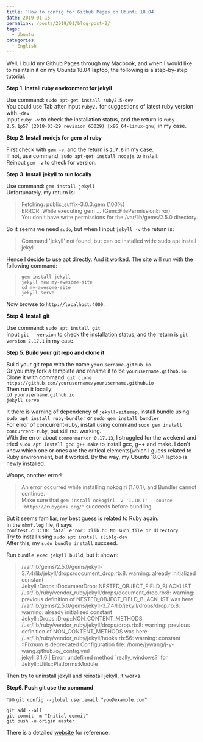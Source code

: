 ```yaml
---
title: 'How to config for Github Pages on Ubuntu 18.04'
date: 2019-01-15
permalink: /posts/2019/01/blog-post-2/
tags:
  - Ubuntu
categories:
  - English
---
```


Well, I build my Github Pages through my Macbook, and when I would like to maintain it on my Ubuntu 18.04 laptop, the following is a step-by-step tutorial.

**Step 1. Install ruby environment for jekyll**

Use command: `sudo apt-get install ruby2.5-dev`  
You could use Tab after input `ruby2.` for suggestions of latest ruby version with `-dev`  
Input `ruby -v` to check the installation status, and the return is `ruby 2.5.1p57 (2018-03-29 revision 63029) [x86_64-linux-gnu]` in my case.

**Step 2. Install nodejs for gem of ruby**

First check with `gem -v`, and the return is `2.7.6` in my case.  
If not, use command: `sudo apt-get install nodejs` to install.  
Reinput `gem -v` to check for version.

**Step 3. Install jekyll to run locally**

Use command: `gem install jekyll`  
Unfortunately, my return is:
>Fetching: public_suffix-3.0.3.gem (100%)  
ERROR:  While executing gem ... (Gem::FilePermissionError)  
    You don't have write permissions for the /var/lib/gems/2.5.0 directory.

So it seems we need `sudo`, but when I input `jekyll -v` the return is:
>Command 'jekyll' not found, but can be installed with:
sudo apt install jekyll

Hence I decide to use apt directly. And it worked.
The site will run with the following command:
>`gem install jekyll`  
`jekyll new my-awesome-site`  
`cd my-awesome-site`  
`jekyll serve`
  
Now browse to `http://localhost:4000`.

**Step 4. Install git**

Use command: `sudo apt install git`  
Input `git --version` to check the installation status, and the return is `git version 2.17.1` in my case.

**Step 5. Build your git repo and clone it**

Build your git repo with the name `yourusername.github.io`  
Or you may fork a template and rename it to be `yourusername.github.io`  
Clone it with command:
`git clone https://github.com/yourusername/yourusername.github.io`  
Then run it locally:  
`cd yourusername.github.io`  
`jekyll serve`

It there is warning of dependency of `jekyll-sitemap`, install bundle using `sudo apt install ruby-bundler` or `sudo gem install bundler`  
For error of concurrent-ruby, install using command `sudo gem install concurrent-ruby`, but still not working.  
With the error about `commonmarker 0.17.13`, I struggled for the weekend and tried `sudo apt install gcc g++ make` to install gcc, g++ and make. I don't know which one or ones are the critical elements(which I guess related to Ruby environment, but it worked. By the way, my Ubuntu 18.04 laptop is newly installed.

Woops, another error!  
>An error occurred while installing nokogiri (1.10.1), and Bundler cannot continue.  
Make sure that `gem install nokogiri -v '1.10.1' --source 'https://rubygems.org/'` succeeds before bundling.

But it seems familiar, my best guess is related to Ruby again.  
In the `mkmf.log` file, it says  
`conftest.c:3:10: fatal error: zlib.h: No such file or directory`  
Try to install using `sudo apt install zlib1g-dev`  
After this, my `sudo bundle install` succeed.

Run `bundle exec jekyll build`, but it shown:
>/var/lib/gems/2.5.0/gems/jekyll-3.7.4/lib/jekyll/drops/document_drop.rb:8: warning: already initialized constant Jekyll::Drops::DocumentDrop::NESTED_OBJECT_FIELD_BLACKLIST
/usr/lib/ruby/vendor_ruby/jekyll/drops/document_drop.rb:8: warning: previous definition of NESTED_OBJECT_FIELD_BLACKLIST was here
/var/lib/gems/2.5.0/gems/jekyll-3.7.4/lib/jekyll/drops/drop.rb:8: warning: already initialized constant Jekyll::Drops::Drop::NON_CONTENT_METHODS
/usr/lib/ruby/vendor_ruby/jekyll/drops/drop.rb:8: warning: previous definition of NON_CONTENT_METHODS was here
/usr/lib/ruby/vendor_ruby/jekyll/hooks.rb:56: warning: constant ::Fixnum is deprecated
Configuration file: /home/jywang/j-y-wang.github.io/_config.yml  
jekyll 3.1.6 | Error:  undefined method `really_windows?' for Jekyll::Utils::Platforms:Module

Then try to uninstall jekyll and reinstall jekyll, it works.

**Step6. Push git use the command**

run `git config --global user.email "you@example.com"`

`git add --all`  
`git commit -m "Initial commit"`  
`git push -u origin master`  

There is a detailed [website](http://jmcglone.com/guides/github-pages/) for reference.